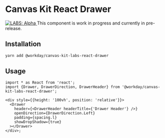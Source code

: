 # Canvas Kit React Drawer

<a href="https://github.com/Workday/canvas-kit/tree/master/modules/_labs/README.md">
  <img src="https://img.shields.io/badge/LABS-alpha-orange" alt="LABS: Alpha" />
</a>  This component is work in progress and currently in pre-release.

## Installation

```sh
yarn add @workday/canvas-kit-labs-react-drawer
```

## Usage

```tsx
import * as React from 'react';
import {Drawer, DrawerDirection, DrawerHeader} from '@workday/canvas-kit-labs-react-drawer';

<div style={{height: '100vh', position: 'relative'}}>
  <Drawer
    header={<DrawerHeader headerTitle={'Drawer Header'} />}
    openDirection={DrawerDirection.Left}
    padding={spacing.l}
    showDropShadow={true}
  ></Drawer>
</div>;
```
